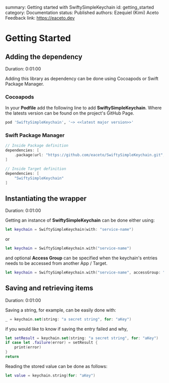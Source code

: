 summary: Getting started with SwiftySimpleKeychain
id: getting_started
category: Documentation
status: Published
authors: Ezequiel (Kimi) Aceto
Feedback link: https://eaceto.dev

# Getting Started

## Adding the dependency
Duration: 0:01:00

Adding this library as dependency can be done using Cocoapods or Swift Package Manager.

### Cocoapods
In your **Podfile** add the following line to add **SwiftySimpleKeychain**. Where the latests version can be found on the project's GitHub Page.

```ruby
pod 'SwiftySimpleKeychain', '~> <<latest major version>>'
```

### Swift Package Manager

```swift
// Inside Package definition
dependencies: [
    .package(url: "https://github.com/eaceto/SwiftySimpleKeychain.git", .upToNextMajor("<<latest major version>>"))
]

// Inside Target definition
dependencies: [
    "SwiftySimpleKeychain"
]
```

## Instantiating the wrapper
Duration: 0:01:00

Getting an instance of **SwiftySimpleKeychain** can be done either using:

```swift
let keychain = SwiftySimpleKeychain(with: "service-name")
```

or

```swift
let keychain = SwiftySimpleKeychain.with("service-name")
```

and optional **Access Group** can be specified when the keychain's entries needs to be accessed from another App / Target.

```swift
let keychain = SwiftySimpleKeychain.with("service-name", accessGroup: "my-group-identifier")
```

## Saving and retrieving items
Duration: 0:01:00

Saving a string, for example, can be easily done with:

```swift
_ = keychain.set(string: "a secret string", for: "aKey")
```

if you would like to know if saving the entry failed and why, 

```swift
let setResult = keychain.set(string: "a secret string", for: "aKey")
if case let .failure(error) = setResult {
    print(error)
}
return
```

Reading the stored value can be done as follows:

```swift
let value = keychain.string(for: "aKey")
```